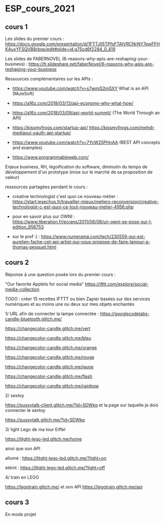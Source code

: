 # ESP_cours_2021

## cours 1

Les slides du premier cours : https://docs.google.com/presentation/d/1FTTJll5TPfsFTAIVRCNrNY7ewFFHKAuxYFSQVB8rbqs/edit#slide=id.g75cd6f2284_0_419

Les slides de FABERNOVEL (6-reasons-why-apis-are-reshaping-your-business) : https://fr.slideshare.net/faberNovel/6-reasons-why-apis-are-reshaping-your-business

Ressources complémentaires sur les APIs : 

- https://www.youtube.com/watch?v=s7wmiS2mSXY What is an API (MuleSoft)
- https://a16z.com/2018/03/13/api-economy-why-what-how/
- https://a16z.com/2018/03/09/api-world-summit/ (The World Through an API)
- https://kissmyfrogs.com/startup-api/
https://kissmyfrogs.com/mehdi-medjaoui-oauth-api-startup/

- https://www.youtube.com/watch?v=7YcW25PHnAA (REST API concepts and examples)

- https://www.programmableweb.com/

Enjeux business, RH, légoification du software, diminutin du temps de développement d'un prototype (mise sur le marché de sa proposition de valeur) 

ressources partagées pendant le cours : 

- creative technologist c'est quoi ce nouveau métier : https://start.lesechos.fr/travailler-mieux/metiers-reconversion/creative-technologist-c-est-quoi-ce-tout-nouveau-metier-4956.php

- pour en savoir plus sur OWNI : https://www.liberation.fr/ecrans/2011/06/08/un-owni-se-pose-sur-l-edition_956753 

- sur le prof :)  : https://www.numerama.com/tech/230559-qui-est-aurelien-fache-cet-api-artist-qui-vous-propose-de-faire-lamour-a-thomas-pesquet.html 


## cours 2

Réponse à une question posée lors du premier cours : 

"Our favorite Applets for social media" https://ifttt.com/explore/social-media-collection 



TODO : créer 15 recettes IFTTT ou bien Zapier basées sur des services numériques et au moins une ou deux sur mes objets enchantés


1/ URL afin de connecter la lampe connectée : https://googlecodelabs-candle-bluetooth.glitch.me/

 https://changecolor-candle.glitch.me/vert
 
 https://changecolor-candle.glitch.me/bleu
 
 https://changecolor-candle.glitch.me/orange
 
 https://changecolor-candle.glitch.me/rouge
 
 https://changecolor-candle.glitch.me/jaune
 
 https://changecolor-candle.glitch.me/flash

 https://changecolor-candle.glitch.me/rainbow
 
 2/ sextoy
 
 https://pussytalk-client.glitch.me/?id=SDWkq et la page sur laquelle je dois connecter le sextoy
 
 https://pussytalk.glitch.me/?id=SDWkq
 
 
 3/ light Lego de ma tour Eiffel 
 
 https://litght-lego-led.glitch.me/home
 
 
ainsi que son API 

allumé : https://litght-lego-led.glitch.me/?light=on
 
etéint :  https://litght-lego-led.glitch.me/?light=off
 
 4/ train en LEGO 
 
https://legotrain.glitch.me/ et son API https://legotrain.glitch.me/api  



## cours 3

En mode projet







